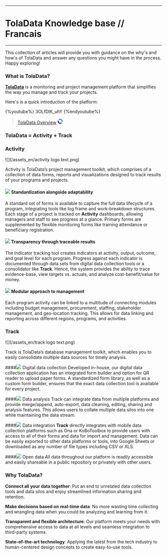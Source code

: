 ****
# TolaData Knowledge base // Francais
---
This collection of articles will provide you with guidance on the why's and how's of TolaData and answer any questions you might have in the process. Happy exploring!

### What is TolaData?

[**TolaData**](https://www.toladata.com/) is a monitoring and project management platform that simplifies the way you manage and track your projects.

Here's is a quick introduction of the platform:

{%youtube%} 3OLfDlK_uhY {%endyoutube%}
> [TolaData Overview](https://youtu.be/3OLfDlK_uhY)
![](/en/assets_en/Activity_Logo.jpg)
### TolaData = Activity + Track
### Activity 
![](/assets_en/activity logo text.png)

Activity is TolaData’s project management toolkit, which comprises of a collection of data forms, reports and visualizations designed to track results of your programs and projects.

#### ![](/assets_en/Activity_Logo.jpg) Standardization alongside adaptability
A standard set of forms is available to capture the full data lifecycle of a program, integrating tools like log frame and work-breakdown structures. Each stage of a project is tracked on **Activity** dashboards, allowing managers and staff to see progress at a glance. Primary forms are supplemented by flexible monitoring forms like training attendance or beneficiary registration.

#### ![](/assets_en/Activity_Logo.jpg) Transparency through traceable results
The Indicator tracking tool creates indicators at activity, output, outcome, and goal level for each program. Progress against each indicator is documented through data sets from digital data collection tools or a consolidator like **Track**. Hence, the system provides the ability to trace evidence-base, view targets vs. actuals, and analyze cost-benefit/value for money.

#### ![](/assets_en/Activity_Logo.jpg) Modular approach to management
Each program activity can be linked to a multitude of connecting modules including budget management, procurement, staffing, stakeholder management, and geo-location tracking. This allows for data linking and reporting across different regions, programs, and activities.

### Track
![](/assets_en/track logo text.png)

Track is TolaData’s database management toolkit, which enables you to easily consolidate multiple data sources for timely analysis.

####![](/assets_en/Track_Logo.jpg) Digital data collection
Developed in-house, our digital data collection application has an integrated form builder and option for QR reader to upload paper forms. A standardized form library, as well as a custom form builder, ensures that the exact data collection tool is available for every project.

####![](/assets_en/Track_Logo.jpg) Data analysis
Track can integrate data from multiple platforms and provide merge/append, auto-export, data cleaning, editing, sharing and analysis features. This allows users to collate multiple data silos into one while maintaining the data stream.

####![](/assets_en/Track_Logo.jpg) Data integration
**Track** directly integrates with mobile data collection platforms such as Ona or KoBoToolbox to provide users with access to all of their forms and data for import and management. Data can be easily exported to other data platforms or tools, into Google Sheets or downloaded as any number of file types including CSV or XLS.

####![](/assets_en/Track_Logo.jpg) Open data
All data throughout our platform is readily accessible and easily shareable in a public repository or privately with other users.

### Why TolaData?
**Connect all your data together**: Put an end to unrelated data collection tools and data silos and enjoy streamlined information sharing and retention.

**Make decisions based on real-time data**: No more wasting time collecting and wrangling data when you could be analyzing and learning from it.

**Transparent and flexible architecture**: Our platform meets your needs with comprehensive access to data at all levels and seamless integration to third-party systems.

**State-of-the-art technology**: Applying the latest from the tech industry to human-centered design concepts to create easy-to-use tools.



